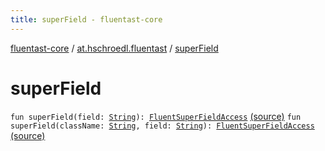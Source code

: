 ```yaml
---
title: superField - fluentast-core
---
```


[fluentast-core](../index.html) / [at.hschroedl.fluentast](index.html) / [superField](.)

# superField

`fun superField(field: `[`String`](https://kotlinlang.org/api/latest/jvm/stdlib/kotlin/-string/index.html)`): `[`FluentSuperFieldAccess`](../at.hschroedl.fluentast.ast.expression/-fluent-super-field-access/index.html) [(source)](https://github.com/hschroedl/FluentAST/tree/master/core/src/main/kotlin//at.hschroedl.fluentast/Fluentast.kt#L112)
`fun superField(className: `[`String`](https://kotlinlang.org/api/latest/jvm/stdlib/kotlin/-string/index.html)`, field: `[`String`](https://kotlinlang.org/api/latest/jvm/stdlib/kotlin/-string/index.html)`): `[`FluentSuperFieldAccess`](../at.hschroedl.fluentast.ast.expression/-fluent-super-field-access/index.html) [(source)](https://github.com/hschroedl/FluentAST/tree/master/core/src/main/kotlin//at.hschroedl.fluentast/Fluentast.kt#L116)